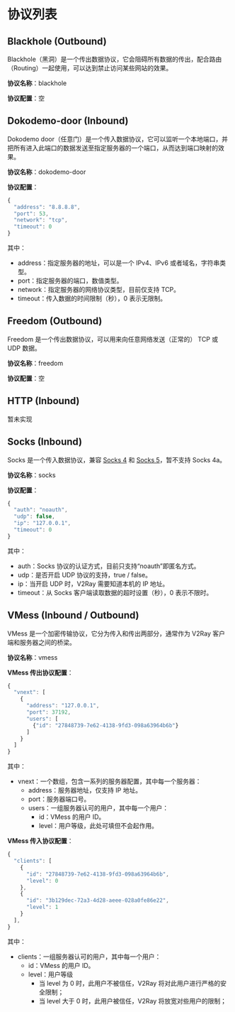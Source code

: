 # 协议列表
## Blackhole (Outbound)
Blackhole（黑洞）是一个传出数据协议，它会阻碍所有数据的传出，配合路由（Routing）一起使用，可以达到禁止访问某些网站的效果。

**协议名称**：blackhole

**协议配置**：空

## Dokodemo-door (Inbound)
Dokodemo door（任意门）是一个传入数据协议，它可以监听一个本地端口，并把所有进入此端口的数据发送至指定服务器的一个端口，从而达到端口映射的效果。

**协议名称**：dokodemo-door

**协议配置**：
```javascript
{
  "address": "8.8.8.8",
  "port": 53,
  "network": "tcp",
  "timeout": 0
}
```
其中：
* address：指定服务器的地址，可以是一个 IPv4、IPv6 或者域名，字符串类型。
* port：指定服务器的端口，数值类型。
* network：指定服务器的网络协议类型，目前仅支持 TCP。
* timeout：传入数据的时间限制（秒），0 表示无限制。

## Freedom (Outbound)
Freedom 是一个传出数据协议，可以用来向任意网络发送（正常的） TCP 或 UDP 数据。

**协议名称**：freedom

**协议配置**：空

## HTTP (Inbound)
暂未实现

## Socks (Inbound)
Socks 是一个传入数据协议，兼容 [Socks 4](http://ftp.icm.edu.pl/packages/socks/socks4/SOCKS4.protocol) 和 [Socks 5](http://ftp.icm.edu.pl/packages/socks/socks4/SOCKS4.protocol)，暂不支持 Socks 4a。

**协议名称**：socks

**协议配置**：
```javascript
{
  "auth": "noauth",
  "udp": false,
  "ip": "127.0.0.1",
  "timeout": 0
}
```
其中：
* auth：Socks 协议的认证方式，目前只支持“noauth”即匿名方式。
* udp：是否开启 UDP 协议的支持，true / false。
* ip：当开启 UDP 时，V2Ray 需要知道本机的 IP 地址。
* timeout：从 Socks 客户端读取数据的超时设置（秒），0 表示不限时。

## VMess (Inbound / Outbound)
VMess 是一个加密传输协议，它分为传入和传出两部分，通常作为 V2Ray 客户端和服务器之间的桥梁。

**协议名称**：vmess

**VMess 传出协议配置**：
```javascript
{
  "vnext": [
    {
      "address": "127.0.0.1",
      "port": 37192,
      "users": [
        {"id": "27848739-7e62-4138-9fd3-098a63964b6b"}
      ]
    }
  ]
}
```

其中：
* vnext：一个数组，包含一系列的服务器配置，其中每一个服务器：
  * address：服务器地址，仅支持 IP 地址。
  * port：服务器端口号。
  * users：一组服务器认可的用户，其中每一个用户：
    * id：VMess 的用户 ID。
    * level：用户等级，此处可填但不会起作用。


**VMess 传入协议配置**：
```javascript
{
  "clients": [
    {
      "id": "27848739-7e62-4138-9fd3-098a63964b6b",
      "level": 0
    },
    {
      "id": "3b129dec-72a3-4d28-aeee-028a0fe86e22",
      "level": 1
    }
  ],
}
```

其中：
* clients：一组服务器认可的用户，其中每一个用户：
  * id：VMess 的用户 ID。
  * level：用户等级
    * 当 level 为 0 时，此用户不被信任，V2Ray 将对此用户进行严格的安全限制；
    * 当 level 大于 0 时，此用户被信任，V2Ray 将放宽对些用户的限制；
